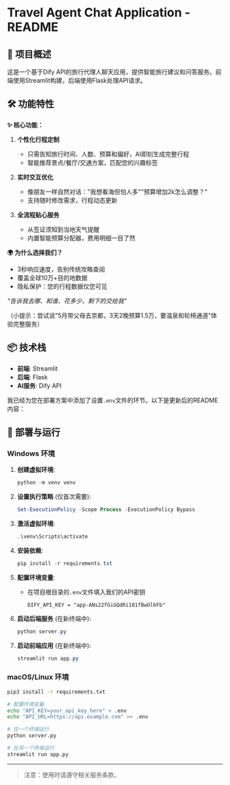 # Travel Agent Chat Application - README

## 🌟 项目概述

这是一个基于Dify API的旅行代理人聊天应用，提供智能旅行建议和问答服务。前端使用Streamlit构建，后端使用Flask处理API请求。

## 🛠️ 功能特性

**✨ 核心功能：**  
1. **个性化行程定制**  
   - 只需告知旅行时间、人数、预算和偏好，AI即刻生成完整行程  
   - 智能推荐景点/餐厅/交通方案，匹配您的兴趣标签  

2. **实时交互优化**  
   - 像朋友一样自然对话："我想看海但怕人多""预算增加2k怎么调整？"  
   - 支持随时修改需求，行程动态更新  

3. **全流程贴心服务**  
   - 从签证须知到当地天气提醒  
   - 内置智能预算分配器，费用明细一目了然  

**🌍 为什么选择我们？**  
- 3秒响应速度，告别传统攻略查阅  
- 覆盖全球10万+目的地数据  
- 隐私保护：您的行程数据仅您可见  

*"告诉我去哪、和谁、花多少，剩下的交给我"*  

（小提示：尝试说"5月带父母去京都，3天2晚预算1.5万，要温泉和轮椅通道"体验完整服务）


## 📦 技术栈

- **前端**: Streamlit
- **后端**: Flask
- **AI服务**: Dify API

我已经为您在部署方案中添加了设置`.env`文件的环节。以下是更新后的README内容：

## 🚀 部署与运行

### Windows 环境

1. **创建虚拟环境**:
   ```powershell
   python -m venv venv
   ```

2. **设置执行策略** (仅首次需要):
   ```powershell
   Set-ExecutionPolicy -Scope Process -ExecutionPolicy Bypass
   ```

3. **激活虚拟环境**:
   ```powershell
   .\venv\Scripts\activate
   ```

4. **安装依赖**:
   ```powershell
   pip install -r requirements.txt
   ```

5. **配置环境变量**:
   - 在项目根目录的`.env`文件填入我们的API密钥
     ```
     DIFY_API_KEY = "app-ANs22fGiGQdRi101fBwOl6Fb"
     ```

6. **启动后端服务** (在新终端中):
   ```powershell
   python server.py
   ```

7. **启动前端应用** (在新终端中):
   ```powershell
   streamlit run app.py
   ```

### macOS/Linux 环境

```bash
pip3 install -r requirements.txt

# 配置环境变量
echo "API_KEY=your_api_key_here" > .env
echo "API_URL=https://api.example.com" >> .env

# 在一个终端运行
python server.py

# 在另一个终端运行
streamlit run app.py
```
---

> 注意：使用时请遵守相关服务条款。